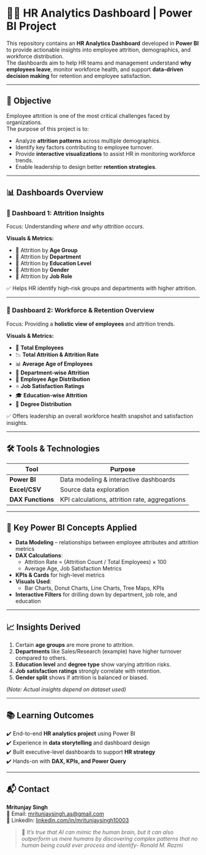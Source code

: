 # 👩‍💼 HR Analytics Dashboard | Power BI Project

This repository contains an **HR Analytics Dashboard** developed in **Power BI** to provide actionable insights into employee attrition, demographics, and workforce distribution.  
The dashboards aim to help HR teams and management understand **why employees leave**, monitor workforce health, and support **data-driven decision making** for retention and employee satisfaction.

---

## 🎯 Objective

Employee attrition is one of the most critical challenges faced by organizations.  
The purpose of this project is to:

- Analyze **attrition patterns** across multiple demographics.
- Identify key factors contributing to employee turnover.
- Provide **interactive visualizations** to assist HR in monitoring workforce trends.
- Enable leadership to design better **retention strategies**.

---

## 📊 Dashboards Overview

### 📌 Dashboard 1: **Attrition Insights**

Focus: Understanding *where and why attrition occurs*.

**Visuals & Metrics:**
- 🔹 Attrition by **Age Group**
- 🔹 Attrition by **Department**
- 🔹 Attrition by **Education Level**
- 🔹 Attrition by **Gender**
- 🔹 Attrition by **Job Role**

✅ Helps HR identify high-risk groups and departments with higher attrition.  

---

### 📌 Dashboard 2: **Workforce & Retention Overview**

Focus: Providing a **holistic view of employees** and attrition trends.

**Visuals & Metrics:**
- 👥 **Total Employees**
- 📉 **Total Attrition & Attrition Rate**
- 📊 **Average Age of Employees**
- 🏢 **Department-wise Attrition**
- 🎂 **Employee Age Distribution**
- ⭐ **Job Satisfaction Ratings**
- 🎓 **Education-wise Attrition**
- 📘 **Degree Distribution**

✅ Offers leadership an overall workforce health snapshot and satisfaction insights.

---

## 🛠️ Tools & Technologies

| Tool             | Purpose                           |
|------------------|-----------------------------------|
| **Power BI**     | Data modeling & interactive dashboards |
| **Excel/CSV**    | Source data exploration |
| **DAX Functions**| KPI calculations, attrition rate, aggregations |

---

## 🧮 Key Power BI Concepts Applied

- **Data Modeling** – relationships between employee attributes and attrition metrics
- **DAX Calculations**:
  - Attrition Rate = (Attrition Count / Total Employees) × 100
  - Average Age, Job Satisfaction Metrics
- **KPIs & Cards** for high-level metrics
- **Visuals Used**:
  - Bar Charts, Donut Charts, Line Charts, Tree Maps, KPIs
- **Interactive Filters** for drilling down by department, job role, and education

---

## 📈 Insights Derived

1. Certain **age groups** are more prone to attrition.  
2. **Departments** like Sales/Research (example) have higher turnover compared to others.  
3. **Education level** and **degree type** show varying attrition risks.  
4. **Job satisfaction ratings** strongly correlate with retention.  
5. **Gender split** shows if attrition is balanced or biased.  

*(Note: Actual insights depend on dataset used)*

---

## 📚 Learning Outcomes

✔️ End-to-end **HR analytics project** using Power BI  
✔️ Experience in **data storytelling** and dashboard design  
✔️ Built executive-level dashboards to support **HR strategy**  
✔️ Hands-on with **DAX, KPIs, and Power Query**  

---

## 📬 Contact

**Mritunjay Singh**  
📧 Email: mritunjaysingh.as@gmail.com  
🔗 LinkedIn: [linkedin.com/in/mritunjaysingh10003](https://linkedin.com/in/mritunjaysingh10003)  

> 🧠 *It’s true that AI can mimic the human brain, but it can also outperform us mere humans by discovering complex patterns that no human being could ever process and identify- Ronald M. Razmi*

